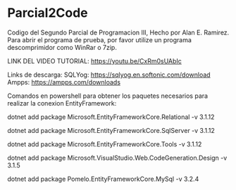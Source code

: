 # Parcial2Code
Codigo del Segundo Parcial de Programacion III, Hecho por Alan E. Ramirez.
Para abrir el programa de prueba, por favor utilize un programa descomprimidor como WinRar o 7zip.

LINK DEL VIDEO TUTORIAL: https://youtu.be/CxRm0sUAbIc

Links de descarga: SQLYog: https://sqlyog.en.softonic.com/download Ampps: https://ampps.com/downloads 

Comandos en powershell para obtener los paquetes necesarios para realizar la conexion EntityFramework:

dotnet add package Microsoft.EntityFrameworkCore.Relational -v 3.1.12

dotnet add package Microsoft.EntityFrameworkCore.SqlServer -v 3.1.12

dotnet add package Microsoft.EntityFrameworkCore.Tools -v 3.1.12

dotnet add package Microsoft.VisualStudio.Web.CodeGeneration.Design -v 3.1.5

dotnet add package Pomelo.EntityFrameworkCore.MySql -v 3.2.4
